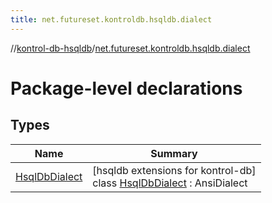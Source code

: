 ```yaml
---
title: net.futureset.kontroldb.hsqldb.dialect
---
```

//[kontrol-db-hsqldb](../../index.html)/[net.futureset.kontroldb.hsqldb.dialect](index.html)



# Package-level declarations



## Types


| Name | Summary |
|---|---|
| [HsqlDbDialect](-hsql-db-dialect/index.html) | [hsqldb extensions for kontrol-db]<br>class [HsqlDbDialect](-hsql-db-dialect/index.html) : AnsiDialect |

